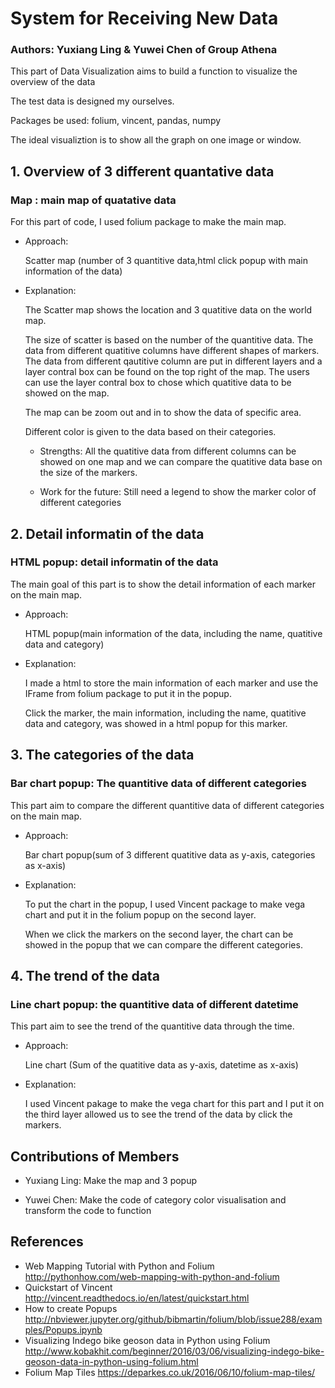 # System for Receiving New Data
### Authors: Yuxiang Ling & Yuwei Chen of Group Athena
This part of Data Visualization aims to build a function to visualize the overview of the data

The test data is designed my ourselves.

Packages be used: folium, vincent, pandas, numpy 

The ideal visualiztion is to show all the graph on one image or window.
## 1. Overview of  3 different quantative data

### Map : main map of quatative data
For this part of code, I used folium package to make the main map.
* Approach: 

  Scatter map (number of 3 quantitive data,html click popup with main information of the data)

* Explanation: 

  The Scatter map shows the location and 3 quatitive data on the world map. 
  
  The size of scatter is based on the number of the quantitive data. The data from different quatitive columns have different shapes of markers. The data from different qautitive column are put in different layers and a layer contral box can be found on the top right of the map. The users can use the layer contral box to chose which quatitive data to be showed on the map. 
  
  The map can be zoom out and in to show the data of specific area. 
  
  Different color is given to the data based on their categories.
  
  
  * Strengths: All the quatitive data from different columns can be showed on one map and we can compare the quatitive data base on the size of the markers.
  
  * Work for the future: Still need a legend to show the marker color of different categories

## 2. Detail informatin of the data 
### HTML popup: detail informatin of the data 
The main goal of this part is to show the detail information of each marker on the main map.

* Approach: 

  HTML popup(main information of the data, including the name, quatitive data and category)

* Explanation: 
  
  I made a html to store the main information of each marker and use the IFrame from folium package to put it in the popup.
  
  Click the marker, the main information, including the name, quatitive data and category, was showed in a html popup for this marker.
    
  
## 3. The categories of the data
### Bar chart popup: The quantitive data of different categories
This part aim to compare the different quantitive data of different categories on the main map.  

* Approach: 

  Bar chart popup(sum of 3 different quatitive data as y-axis, categories as x-axis)

* Explanation: 

  To put the chart in the popup, I used Vincent package to make vega chart and put it in the folium popup on the second layer.
  
  When we click the markers on the second layer, the chart can be showed in the popup that we can compare the different categories.
## 4. The trend of the data
### Line chart popup: the quantitive data of different datetime
This part aim to see the trend of the quantitive data through the time.  

* Approach: 

  Line chart (Sum of the quatitive data as y-axis, datetime as x-axis)

* Explanation: 

  I used Vincent pakage to make the vega chart for this part and I put it on the third layer allowed us to see the trend of the data by click the markers.


## Contributions of Members

* Yuxiang Ling: 
  Make the map and 3 popup  

* Yuwei Chen:
  Make the code of category color visualisation and transform the code to function

## References
* Web Mapping Tutorial with Python and Folium
  http://pythonhow.com/web-mapping-with-python-and-folium
* Quickstart of Vincent
  http://vincent.readthedocs.io/en/latest/quickstart.html
* How to create Popups
  http://nbviewer.jupyter.org/github/bibmartin/folium/blob/issue288/examples/Popups.ipynb
* Visualizing Indego bike geoson data in Python using Folium
  http://www.kobakhit.com/beginner/2016/03/06/visualizing-indego-bike-geoson-data-in-python-using-folium.html
* Folium Map Tiles
  https://deparkes.co.uk/2016/06/10/folium-map-tiles/
